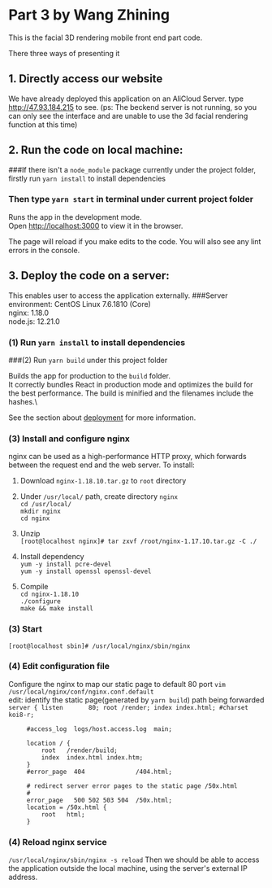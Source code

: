 # Part 3 by Wang Zhining

This is the facial 3D rendering mobile front end part code. 

There three ways of presenting it
## 1. Directly access our website
We have already deployed this application on an AliCloud Server. 
type http://47.93.184.215 to see. 
(ps: The beckend server is not running, so you can only see the interface and are unable to use the 3d facial rendering function at this time)

## 2. Run the code on local machine: 

###If there isn't a `node_module` package currently under the project folder, firstly run `yarn install` to install dependencies
### Then type `yarn start` in terminal under current project folder 

Runs the app in the development mode.\
Open [http://localhost:3000](http://localhost:3000) to view it in the browser.

The page will reload if you make edits to the code.
You will also see any lint errors in the console.


## 3. Deploy the code on a server: 
This enables user to access the application externally.
###Server environment: 
CentOS Linux 7.6.1810 (Core) \
nginx: 1.18.0\
node.js: 12.21.0
### (1) Run `yarn install` to install dependencies
###(2) Run `yarn build` under this project folder

Builds the app for production to the `build` folder.\
It correctly bundles React in production mode and optimizes the build for the best performance.
The build is minified and the filenames include the hashes.\

See the section about [deployment](https://facebook.github.io/create-react-app/docs/deployment) for more information.


### (3) Install and configure nginx
nginx can be used as a high-performance HTTP proxy, which forwards between the request end and the web server. 
To install:
1) Download `nginx-1.18.10.tar.gz` to  `root` directory

2) Under `/usr/local/` path, create directory `nginx`\
`cd /usr/local/` \
`mkdir nginx`\
`cd nginx`

3) Unzip\
`[root@localhost nginx]# tar zxvf /root/nginx-1.17.10.tar.gz -C ./`

4) Install dependency\
`yum -y install pcre-devel`\
`yum -y install openssl openssl-devel`

5) Compile \
`cd nginx-1.18.10`\
`./configure`\
`make && make install`

### (3) Start
`[root@localhost sbin]# /usr/local/nginx/sbin/nginx`

### (4) Edit configuration file
Configure the nginx to map our static page to default 80 port
`vim /usr/local/nginx/conf/nginx.conf.default`\
edit:  identify the static page(generated by `yarn build`) path being forwarded
`server {
         listen       80;
          root /render;
         index index.html;
         #charset koi8-r;`
 
         #access_log  logs/host.access.log  main;
 
         location / {
             root   /render/build;
             index  index.html index.htm;
         }
         #error_page  404              /404.html;
 
         # redirect server error pages to the static page /50x.html
         #
         error_page   500 502 503 504  /50x.html;
         location = /50x.html {
             root   html;
         }
 
 ### (4) Reload nginx service
 `/usr/local/nginx/sbin/nginx -s reload`
Then we should be able to access the application outside the local machine, using the server's external IP address.
